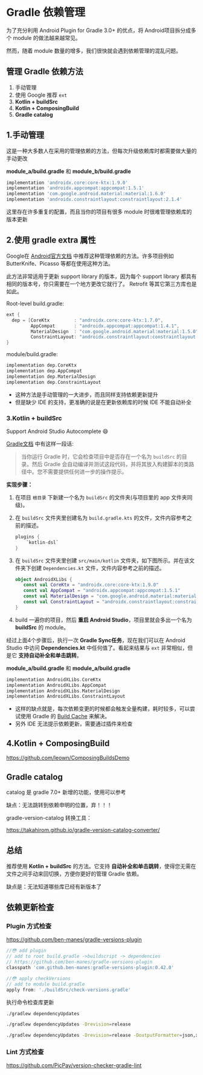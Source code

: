 # Gradle 依赖管理

为了充分利用 Android Plugin for Gradle 3.0+ 的优点，将 Android项目拆分成多个 module 的做法越来越常见。

然而，随着 module 数量的增多，我们很快就会遇到依赖管理的混乱问题。

## 管理 Gradle 依赖方法

1. 手动管理
2. 使用 Google 推荐 `ext`
3. **Kotlin + buildSrc**
4. **Kotlin + ComposingBuild**
5. **Gradle catalog**

## 1.手动管理

这是一种大多数人在采用的管理依赖的方法，但每次升级依赖库时都需要做大量的手动更改

**module_a/build.gradle** 和 **module_b/build.gradle**

```groovy
implementation 'androidx.core:core-ktx:1.9.0'
implementation 'androidx.appcompat:appcompat:1.5.1'
implementation 'com.google.android.material:material:1.6.0'
implementation 'androidx.constraintlayout:constraintlayout:2.1.4'
```

这里存在许多重复的配置，而且当你的项目有很多 module 时很难管理依赖库的版本更新

## 2.使用 gradle extra 属性

Google在 [Android官方文档](https://developer.android.com/studio/build/gradle-tips) 中推荐这种管理依赖的方法。许多项目例如 ButterKnife、Picasso 等都在使用这种方法。

此方法非常适用于更新 support library 的版本，因为每个 support library 都具有相同的版本号，你只需要在一个地方更改它就行了。 Retrofit 等其它第三方库也是如此。

Root-level build.gradle:

```groovy
ext {
  dep = [CoreKtx         : "androidx.core:core-ktx:1.7.0",
         AppCompat       : "androidx.appcompat:appcompat:1.4.1",
         MaterialDesign  : "com.google.android.material:material:1.5.0",
         ConstraintLayout: "androidx.constraintlayout:constraintlayout:2.1.3",]
}
```

module/build.gradle:

```groovy
implementation dep.CoreKtx
implementation dep.AppCompat
implementation dep.MaterialDesign
implementation dep.ConstraintLayout
```

- 这种方法是手动管理的一大进步，而且同样支持依赖更新提升
- 但是缺少 IDE 的支持，更准确的说是在更新依赖库的时候 IDE 不能自动补全

### 3.Kotlin + buildSrc

Support Android Studio Autocomplete 😄

[Gradle文档](https://docs.gradle.org/current/userguide/organizing_gradle_projects.html#sec:build_sources) 中有这样一段话:

> 当你运行 Gradle 时，它会检查项目中是否存在一个名为 `buildSrc` 的目录。然后 Gradle 会自动编译并测试这段代码，并将其放入构建脚本的类路径中。您不需要提供任何进一步的操作提示。

**实现步骤：**

1. 在项目 `根目录` 下新建一个名为 `buildSrc` 的文件夹(与项目里的 app 文件夹同级)。
2. 在 `buildSrc` 文件夹里创建名为 `build.gradle.kts` 的文件，文件内容参考之前的描述。

   ```groovy
   plugins {
       `kotlin-dsl`
   }
   ```

3. 在 `buildSrc` 文件夹里创建 `src/main/kotlin` 文件夹，如下图所示。并在该文件夹下创建 `Dependencies.kt` 文件，文件内容参考之前的描述。

   ```kotlin
   object AndroidXLibs {
      const val CoreKtx = "androidx.core:core-ktx:1.9.0"
      const val AppCompat = "androidx.appcompat:appcompat:1.5.1"
      const val MaterialDesign = "com.google.android.material:material:1.6.0"
      const val ConstraintLayout = "androidx.constraintlayout:constraintlayout:2.1.4"
   }
   ```

4. build 一遍你的项目，然后 **重启 Android Studio**，项目里就会多出一个名为 **buildSrc** 的 module。

经过上面4个步骤后，执行一次 **Gradle Sync任务**，现在我们可以在 Android Studio 中访问 **Dependencies.kt** 中任何值了。看起来结果与 `ext` 非常相似，但是它 **支持自动补全和单击跳转**。

**module_a/build.gradle** 和 **module_a/build.gradle**

```groovy
implementation AndroidXLibs.CoreKtx
implementation AndroidXLibs.AppCompat
implementation AndroidXLibs.MaterialDesign
implementation AndroidXLibs.ConstraintLayout
```

- 这样的缺点就是，每次依赖变更的时候都会触发全量构建，耗时较多，可以尝试使用 Gradle 的 [Build Cache](https://docs.gradle.org/current/userguide/build_cache.html) 来解决。
- 另外 IDE 无法提示依赖更新，需要通过插件来检查

## 4.Kotlin + ComposingBuild

https://github.com/leown/ComposingBuildsDemo

## Gradle catalog

catalog 是 gradle 7.0+ 新增的功能，使用可以参考

缺点：无法跳转到依赖申明的位置，弃！！！

gradle-version-catalog 转换工具：

https://takahirom.github.io/gradle-version-catalog-converter/

## 总结

推荐使用 **Kotlin + buildSrc** 的方法。它支持 **自动补全和单击跳转**，使得您无需在文件之间手动来回切换，方便你更好的管理 Gradle 依赖。

缺点是：无法知道哪些库已经有新版本了

## 依赖更新检查

### Plugin 方式检查

https://github.com/ben-manes/gradle-versions-plugin

```groovy
//😳 add plugin
// add to root build.gradle ->buildscript -> dependencies
// https://github.com/ben-manes/gradle-versions-plugin
classpath 'com.github.ben-manes:gradle-versions-plugin:0.42.0'

//😳 apply checkVersions
// add to module build.gradle
apply from: './buildSrc/check-versions.gradle'
```

执行命令检查库更新

```zsh
./gradlew dependencyUpdates

./gradlew dependencyUpdates -Drevision=release

./gradlew dependencyUpdates -Drevision=release -DoutputFormatter=json,xml,html
```

### Lint 方式检查

https://github.com/PicPay/version-checker-gradle-lint
